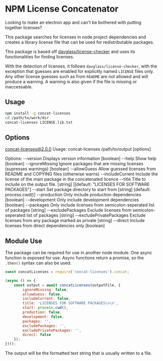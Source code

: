 # NPM License Concatenator

Looking to make an electron app and can't be bothered with putting together licenses?

This package searches for licenses in node project dependencies and creates a library
license file that can be used for redistributable packages.

This package is based off [davglass/license-checker](https://github.com/davglass/license-checker) 
and uses its functionalities for finding licenses.

With the detection of licenses, it follows ```davglass/license-checker```, with the
exception that guesses are enabled for explicitly named ```LICENSE``` files only.
Any other license guesses such as from ```README``` are not allowed and will produce
a warning. A warning is also given if the file is missing or inaccessable.

## Usage

```bash
npm install -g concat-licenses
cd /path/to/work/dir
concat-licenses LICENSE.lib.txt
```

## Options

concat-licenses@2.0.0
Usage: concat-licenses /path/to/output [options]

Options:
  --version                 Displays version information               [boolean]
  --help                    Show help                                  [boolean]
  --ignoreMissing           Ignore packages that are missing licenses (supresses
                            warnings)                                  [boolean]
  --allowGuess              Allow guessed licenses from README and COPYING files
                            (otherwise warns)
  --includeCurrent          Include the license of the main package in the
                            concatenated licence
  --title                   Title to include on the output file. 
                           [string] [[default: "LICENSES FOR SOFTWARE PACKAGES"]
  --start                   Set package directory to start from
                                               [string] [default: process.cwd()]
  --production              Only include production dependencies       [boolean]
  --development             Only include development dependencies      [boolean]
  --packages                Only include licenses from semicolon-seperated list
                            of packages                                 [string]
  --excludePackages         Exclude licenses from semicolon-seperated list of
                            packages                                    [string]
  --excludePrivatePackages  Exclude licenses from any package marked as private
                                                                        [string]
  --direct                  Include licenses from direct dependencies only
                                                                       [boolean]

## Module Use

The package can be required for use in another node module. One async function is 
exposed for use. Async functions return a promise, so the ```.then()``` syntax can also 
be used.

```javascript
const concatLicenses = require('concat-licenses').concat;

(async () => {
    const output = await concatLicenses(outputFile, {
        ignoreMissing: false,
        allowGuess: false,
        includeCurrent: false,
        title: 'LICENSES FOR SOFTWARE PACKAGES\n\n',
        start: process.cwd(),
        production: false,
        development: false,
        packages: '',
        excludePackages: '',
        excludePrivatePackages: '',
        direct: false
    });
})();
```

The output will be the formatted text string that is usually written to a file.
